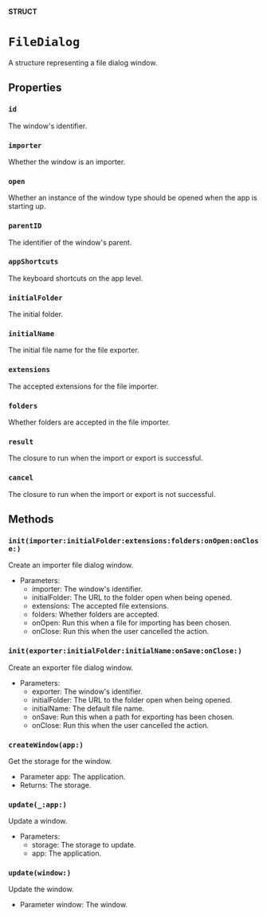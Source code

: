 **STRUCT**

# `FileDialog`

A structure representing a file dialog window.

## Properties
### `id`

The window's identifier.

### `importer`

Whether the window is an importer.

### `open`

Whether an instance of the window type should be opened when the app is starting up.

### `parentID`

The identifier of the window's parent.

### `appShortcuts`

The keyboard shortcuts on the app level.

### `initialFolder`

The initial folder.

### `initialName`

The initial file name for the file exporter.

### `extensions`

The accepted extensions for the file importer.

### `folders`

Whether folders are accepted in the file importer.

### `result`

The closure to run when the import or export is successful.

### `cancel`

The closure to run when the import or export is not successful.

## Methods
### `init(importer:initialFolder:extensions:folders:onOpen:onClose:)`

Create an importer file dialog window.
- Parameters:
    - importer: The window's identifier.
    - initialFolder: The URL to the folder open when being opened.
    - extensions: The accepted file extensions.
    - folders: Whether folders are accepted.
    - onOpen: Run this when a file for importing has been chosen.
    - onClose: Run this when the user cancelled the action.

### `init(exporter:initialFolder:initialName:onSave:onClose:)`

Create an exporter file dialog window.
- Parameters:
    - exporter: The window's identifier.
    - initialFolder: The URL to the folder open when being opened.
    - initialName: The default file name.
    - onSave: Run this when a path for exporting has been chosen.
    - onClose: Run this when the user cancelled the action.

### `createWindow(app:)`

Get the storage for the window.
- Parameter app: The application.
- Returns: The storage.

### `update(_:app:)`

Update a window.
- Parameters:
    - storage: The storage to update.
    - app: The application.

### `update(window:)`

Update the window.
- Parameter window: The window.
